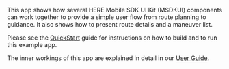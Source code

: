 This app shows how several HERE Mobile SDK UI Kit (MSDKUI) components can work together to provide a simple user flow from route planning to guidance. It also shows how to present route details and a maneuver list.

Please see the [QuickStart](../../Guides/QuickStart.md) guide for instructions on how to build and to run this example app.

The inner workings of this app are explained in detail in our [User Guide](../../Guides/UserGuide.md).

